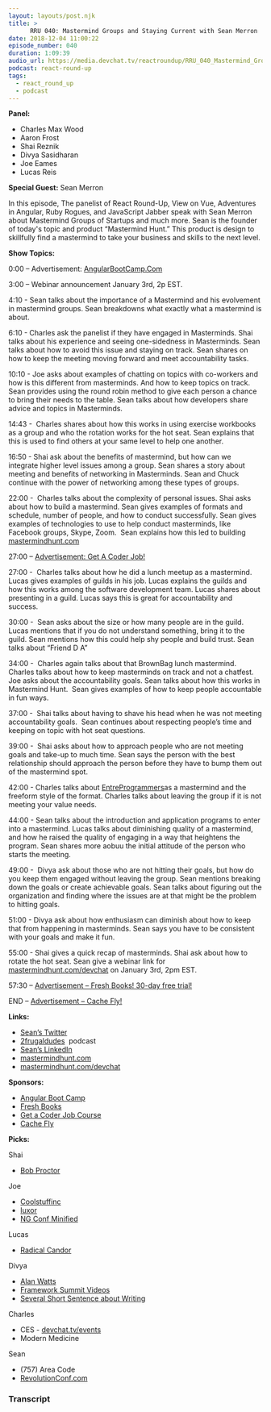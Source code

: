 ```yaml
---
layout: layouts/post.njk
title: >
      RRU 040: Mastermind Groups and Staying Current with Sean Merron
date: 2018-12-04 11:00:22
episode_number: 040
duration: 1:09:39
audio_url: https://media.devchat.tv/reactroundup/RRU_040_Mastermind_Groups_and_Staying_Current_with_Sean_Merron.mp3
podcast: react-round-up
tags: 
  - react_round_up
  - podcast
---
```


 **Panel:**

- Charles Max Wood
- Aaron Frost 
- Shai Reznik&nbsp; &nbsp;
- Divya Sasidharan
- Joe Eames 
- Lucas Reis

**Special Guest:** Sean Merron

In this episode, The panelist of React Round-Up, View on Vue, Adventures in Angular, Ruby Rogues, and JavaScript Jabber speak with Sean Merron about Mastermind Groups of Startups and much more. Sean is the founder of today's topic and product “Mastermind Hunt.” This product is design to skillfully find a mastermind to take your business and skills to the next level.

**Show Topics:**

0:00 – Advertisement: [AngularBootCamp.Com](https://angularbootcamp.com)

3:00 – Webinar announcement January 3rd, 2p EST.

4:10 - Sean talks about the importance of a Mastermind and his evolvement in mastermind groups. Sean breakdowns what exactly what a mastermind is about.

6:10 - Charles ask the panelist if they have engaged in Masterminds. Shai talks about his experience and seeing one-sidedness in Masterminds. Sean talks about how to avoid this issue and staying on track. Sean shares on how to keep the meeting moving forward and meet accountability tasks.

10:10 - Joe asks about examples of chatting on topics with co-workers and how is this different from masterminds. And how to keep topics on track. Sean provides using the round robin method to give each person a chance to bring their needs to the table. Sean talks about how developers share advice and topics in Masterminds.

14:43 -&nbsp; Charles shares about how this works in using exercise workbooks as a group and who the rotation works for the hot seat. Sean explains that this is used to find others at your same level to help one another.

16:50 - Shai ask about the benefits of mastermind, but how can we integrate higher level issues among a group. Sean shares a story about meeting and benefits of networking in Masterminds. Sean and Chuck continue with the power of networking among these types of groups.

22:00 -&nbsp; Charles talks about the complexity of personal issues. Shai asks about how to build a mastermind. Sean gives examples of formats and schedule, number of people, and how to conduct successfully. Sean gives examples of technologies to use to help conduct masterminds, like Facebook groups, Skype, Zoom.&nbsp; Sean explains how this led to building&nbsp; [mastermindhunt.com](https://mastermindhunt.com)

27:00 – [Advertisement: Get A Coder Job!](https://devchat.tv/get-a-coder-job/)

27:00 -&nbsp; Charles talks about how he did a lunch meetup as a mastermind. Lucas gives examples of guilds in his job. Lucas explains the guilds and how this works among the software development team. Lucas shares about presenting in a guild. Lucas says this is great for accountability and success.

30:00 -&nbsp; Sean asks about the size or how many people are in the guild. Lucas mentions that if you do not understand something, bring it to the guild. Sean mentions how this could help shy people and build trust. Sean talks about “Friend D A”

34:00 -&nbsp; Charles again talks about that BrownBag lunch mastermind. Charles talks about how to keep masterminds on track and not a chatfest. Joe asks about the accountability goals. Sean talks about how this works in Mastermind Hunt.&nbsp; Sean gives examples of how to keep people accountable in fun ways.

37:00 -&nbsp; Shai talks about having to shave his head when he was not meeting accountability goals.&nbsp; Sean continues about respecting people’s time and keeping on topic with hot seat questions.

39:00 -&nbsp; Shai asks about how to approach people who are not meeting goals and take-up to much time. Sean says the person with the best relationship should approach the person before they have to bump them out of the mastermind spot.

42:00 - Charles talks about [EntreProgrammers](https://entreprogrammers.com)as a mastermind and the freeform style of the format. Charles talks about leaving the group if it is not meeting your value needs.

44:00 - Sean talks about the introduction and application programs to enter into a mastermind. Lucas talks about diminishing quality of a mastermind, and how he raised the quality of engaging in a way that heightens the program. Sean shares more aobuu the initial attitude of the person who starts the meeting.

49:00 -&nbsp; Divya ask about those who are not hitting their goals, but how do you keep them engaged without leaving the group. Sean mentions breaking down the goals or create achievable goals. Sean talks about figuring out the organization and finding where the issues are at that might be the problem to hitting goals.

51:00 - Divya ask about how enthusiasm can diminish about how to keep that from happening in masterminds. Sean says you have to be consistent with your goals and make it fun.

55:00 - Shai gives a quick recap of masterminds. Shai ask about how to rotate the hot seat. Sean give a webinar link for [mastermindhunt.com/devchat](https://mastermindhunt.com/devchat) on January 3rd, 2pm EST.

57:30 – [Advertisement – Fresh Books! 30-day free trial!](https://www.freshbooks.com)

END – [Advertisement – Cache Fly!](https://www.cachefly.com)

**Links:**

- [Sean’s Twitter](https://twitter.com/seanmerron?lang=en)
- [2frugaldudes](https://2frugaldudes.com/author/sean/)&nbsp; podcast
- [Sean’s LinkedIn](https://www.linkedin.com/in/sean-merron-6396411a/)
- [mastermindhunt.com](https://mastermindhunt.com)
- [mastermindhunt.com/devchat](https://mastermindhunt.com/devchat)

**Sponsors:**

- [Angular Boot Camp](https://angularbootcamp.com/)
- [Fresh Books](https://www.digitalocean.com/)
- [Get a Coder Job Course](https://devchat.tv/get-a-coder-job/)
- [Cache Fly](https://www.cachefly.com)

**Picks:**

Shai

- [Bob Proctor](https://www.proctorgallagherinstitute.com/create-positive-momentum)

Joe&nbsp;

- [Coolstuffinc](https://www.coolstuffinc.com)
- [luxor](https://www.amazon.com/Board-Game-Luxor/dp/B07D45SYHT)
- [NG Conf Minified](https://www.youtube.com/watch?v=lK12I5E0HAY&t=4s)

Lucas

- [Radical Candor](https://www.radicalcandor.com)

Divya

- [Alan Watts](https://www.alanwatts.com)
- [Framework Summit Videos](https://www.youtube.com/channel/UCUTZdTjqY9ypGfpYWvSHC2w)
- [Several Short Sentence about Writing](https://www.amazon.com/Several-Short-Sentences-About-Writing/dp/0307279413)

Charles

- CES - [devchat.tv/events](https://devchat.tv/events) 
- Modern Medicine

Sean

- (757) Area Code
- [RevolutionConf.com](https://RevolutionConf.com)


### Transcript


